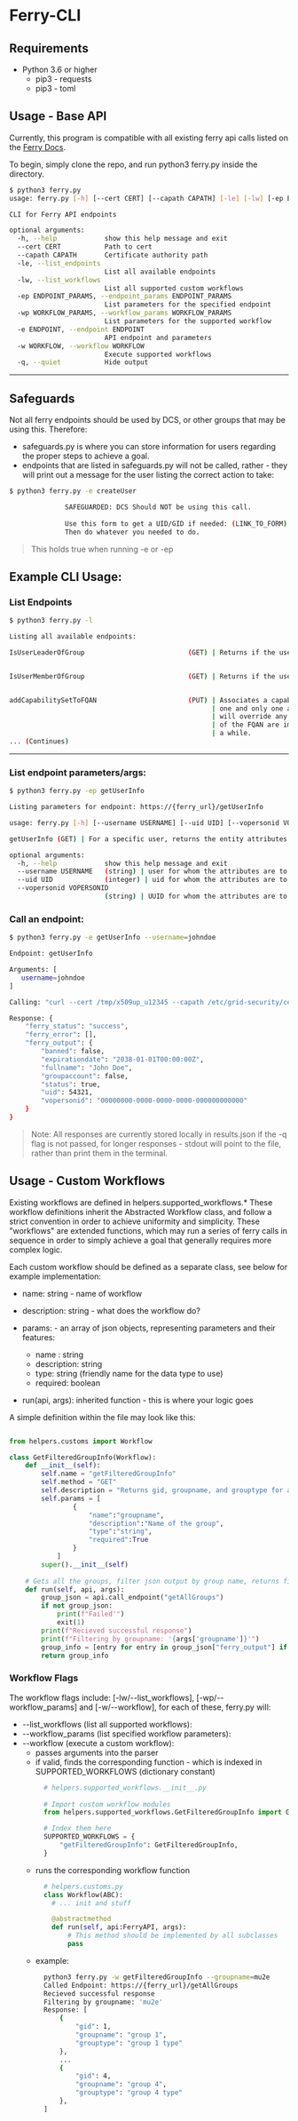 # Ferry-CLI

## Requirements
* Python 3.6 or higher
  * pip3 - requests
  * pip3 - toml

## Usage - Base API  
Currently, this program is compatible with all existing ferry api calls listed on the [Ferry Docs](https://ferry.fnal.gov:8445/docs#).

To begin, simply clone the repo, and run python3 ferry.py inside the directory.

``` bash  
$ python3 ferry.py
usage: ferry.py [-h] [--cert CERT] [--capath CAPATH] [-le] [-lw] [-ep ENDPOINT_PARAMS] [-wp WORKFLOW_PARAMS] [-e ENDPOINT] [-w WORKFLOW] [-q]

CLI for Ferry API endpoints

optional arguments:
  -h, --help            show this help message and exit
  --cert CERT           Path to cert
  --capath CAPATH       Certificate authority path
  -le, --list_endpoints
                        List all available endpoints
  -lw, --list_workflows
                        List all supported custom workflows
  -ep ENDPOINT_PARAMS, --endpoint_params ENDPOINT_PARAMS
                        List parameters for the specified endpoint
  -wp WORKFLOW_PARAMS, --workflow_params WORKFLOW_PARAMS
                        List parameters for the supported workflow
  -e ENDPOINT, --endpoint ENDPOINT
                        API endpoint and parameters
  -w WORKFLOW, --workflow WORKFLOW
                        Execute supported workflows
  -q, --quiet           Hide output
```
---
## Safeguards
Not all ferry endpoints should be used by DCS, or other groups that may be using this. Therefore:
* safeguards.py is where you can store information for users regarding the proper steps to achieve a goal.
* endpoints that are listed in safeguards.py will not be called, rather - they will print out a message for the user listing the correct action to take:
```bash
$ python3 ferry.py -e createUser

              SAFEGUARDED: DCS Should NOT be using this call.
              
              Use this form to get a UID/GID if needed: (LINK_TO_FORM)
              Then do whatever you needed to do.

```
> This holds true when running -e or -ep


## Example CLI Usage:

### List Endpoints

``` bash
$ python3 ferry.py -l

Listing all available endpoints:

IsUserLeaderOfGroup                          (GET) | Returns if the user is the leader of the group.


IsUserMemberOfGroup                          (GET) | Returns if the user belongs to the specified group.


addCapabilitySetToFQAN                       (PUT) | Associates a capability set with a FQAN.  A FQAN can have
                                                   | one and only one associated capability sets. This method
                                                   | will override any prior setting. LDAP records for all users
                                                   | of the FQAN are immediately updated. That update could take
                                                   | a while.
... (Continues)

```

---

### List endpoint parameters/args:
``` bash
$ python3 ferry.py -ep getUserInfo

Listing parameters for endpoint: https://{ferry_url}/getUserInfo

usage: ferry.py [-h] [--username USERNAME] [--uid UID] [--vopersonid VOPERSONID]

getUserInfo (GET) | For a specific user, returns the entity attributes. You must | supply ONE of username or uid or vopersonid.

optional arguments:
  -h, --help            show this help message and exit
  --username USERNAME   (string) | user for whom the attributes are to be returned
  --uid UID             (integer) | uid for whom the attributes are to be returned
  --vopersonid VOPERSONID
                        (string) | UUID for whom the attributes are to be returned
```

### Call an endpoint:
``` bash
$ python3 ferry.py -e getUserInfo --username=johndoe

Endpoint: getUserInfo

Arguments: [
   username=johndoe
]

Calling: "curl --cert /tmp/x509up_u12345 --capath /etc/grid-security/certificates https://{ferry_url}/getUserInfo?username=johndoe"

Response: {
    "ferry_status": "success",
    "ferry_error": [],
    "ferry_output": {
        "banned": false,
        "expirationdate": "2038-01-01T00:00:00Z",
        "fullname": "John Doe",
        "groupaccount": false,
        "status": true,
        "uid": 54321,
        "vopersonid": "00000000-0000-0000-0000-000000000000"
    }
}

```
> Note: All responses are currently stored locally in results.json if the -q flag is not passed, for longer responses - stdout will point to the file, rather than print them in the terminal.


## Usage - Custom Workflows
Existing workflows are defined in helpers.supported_workflows.*
These workflow definitions inherit the Abstracted Workflow class, and follow a strict convention in order to achieve uniformity and simplicity. These "workflows" are extended functions, which may run a series of ferry calls in sequence in order to simply achieve a goal that generally requires more complex logic.

Each custom workflow should be defined as a separate class, see below for example implementation:
* name: string - name of workflow
* description: string - what does the workflow do?
* params: - an array of json objects, representing parameters and their features:
  * name : string
  * description: string
  * type: string (friendly name for the data type to use)
  * required: boolean

* run(api, args): inherited function - this is where your logic goes 

A simple definition within the file may look like this:
```python

from helpers.customs import Workflow

class GetFilteredGroupInfo(Workflow):
    def __init__(self):
        self.name = "getFilteredGroupInfo"
        self.method = "GET"
        self.description = "Returns gid, groupname, and grouptype for all groups with 'groupname' variable in its name."
        self.params = [
                {
                    "name":"groupname", 
                    "description":"Name of the group", 
                    "type":"string", 
                    "required":True
                }
            ]
        super().__init__(self)
        
    # Gets all the groups, filter json output by group name, returns filtered json list
    def run(self, api, args):
        group_json = api.call_endpoint("getAllGroups")
        if not group_json:
            print(f"Failed'")
            exit(1)
        print(f"Recieved successful response")
        print(f"Filtering by groupname: '{args['groupname']}'")
        group_info = [entry for entry in group_json["ferry_output"] if entry["groupname"] == args["groupname"]]
        return group_info
```

  
### Workflow Flags
The workflow flags include:
[-lw/--list_workflows], [-wp/--workflow_params] and [-w/--workflow], for each of these, ferry.py will:
* --list_workflows (list all supported workflows):
* --workflow_params (list specified workflow parameters):
* --workflow (execute a custom workflow):
  * passes arguments into the parser
  * if valid, finds the corresponding function - which is indexed in SUPPORTED_WORKFLOWS (dictionary constant)
    ```python
      # helpers.supported_workflows.__init__.py
      
      # Import custom workflow modules
      from helpers.supported_workflows.GetFilteredGroupInfo import GetFilteredGroupInfo

      # Index them here
      SUPPORTED_WORKFLOWS = {
          "getFilteredGroupInfo": GetFilteredGroupInfo,
      }

    ```
  * runs the corresponding workflow function
    ```python
      # helpers.customs.py
      class Workflow(ABC):
        # ... init and stuff

        @abstractmethod
        def run(self, api:FerryAPI, args):
            # This method should be implemented by all subclasses
            pass
    ```
  * example: 
    ``` bash
      python3 ferry.py -w getFilteredGroupInfo --groupname=mu2e
      Called Endpoint: https://{ferry_url}/getAllGroups
      Recieved successful response
      Filtering by groupname: 'mu2e'
      Response: [
          {
              "gid": 1,
              "groupname": "group 1",
              "grouptype": "group 1 type"
          },
          ...
          {
              "gid": 4,
              "groupname": "group 4",
              "grouptype": "group 4 type"
          },
      ]
    ```
 